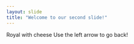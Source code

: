 ```yaml
---
layout: slide
title: "Welcome to our second slide!"
---
```

Royal with cheese
Use the left arrow to go back!
